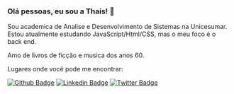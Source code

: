 ### Olá pessoas, eu sou a Thais! 🌳

Sou academica de Analise e Desenvolvimento de Sistemas na Unicesumar. Estou atualmente estudando JavaScript/Html/CSS, mas o meu foco é o back end. 

Amo de livros de ficção e musica dos anos 60. 

Lugares onde você pode me encontrar:

[![Github Badge](https://img.shields.io/badge/-Github-000?style=flat-square&logo=Github&logoColor=white&link=https://github.com/so-tha)](https://github.com/so-tha)
[![Linkedin Badge](https://img.shields.io/badge/-LinkedIn-blue?style=flat-square&logo=Linkedin&logoColor=white&link=https://www.linkedin.com/in/thais-souza-4b9ba1182/)](https://www.linkedin.com/in/thais-souza-4b9ba1182/)
[![Twitter Badge](https://img.shields.io/badge/-Twitter-1ca0f1?style=flat-square&labelColor=1ca0f1&logo=twitter&logoColor=white&link=https://twitter.com/nnyhan)](https://twitter.com/nnuyhan)



